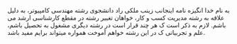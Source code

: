 <html lang="en">
<head>
    <meta charset="UTF-8">
    <meta name="viewport"
          content="width=device-width, user-scalable=no, initial-scale=1.0, maximum-scale=1.0, minimum-scale=1.0">
    <meta http-equiv="X-UA-Compatible" content="ie=edge">
    <title>SOP</title>
    <link rel="stylesheet" href="style.css">

</head>
<body>
<div>
    <span>به نام خدا</span>
    <span>انگيزه نامه</span>
    <span>
اینجانب زینب ملکی راد دانشجوی رشته مهندسی کامپیوتر، به دلیل علاقه به رشته مدیریت کسب و کار، خواهان تغییر رشته در مقطع کارشناسی ارشد می باشم.
لازم به ذکر است ک هر چند قرار است در رشته دیگری مشغول به تحصیل باشم، علم و تجربیاتی ک در این رشته خواهم آموخت همواره میتواند برایم مفید باشد.
       
</span>
</div>
</body>
